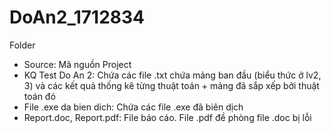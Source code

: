 # DoAn2_1712834

Folder
 - Source: Mã nguồn Project
 - KQ Test Do An 2: Chứa các file .txt chứa mảng ban đầu (biểu thức ở lv2, 3) và các kết quả thống kê từng thuật toán + mảng đã sắp xếp bởi thuật toán đó
 - File .exe da bien dich: Chứa các file .exe đã biên dịch
 - Report.doc, Report.pdf: File báo cáo. File .pdf đề phòng file .doc bị lỗi
